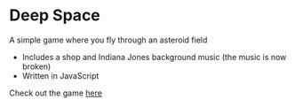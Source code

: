 # Deep Space
 A simple game where you fly through an asteroid field

 - Includes a shop and Indiana Jones background music (the music is now broken)
 - Written in JavaScript

Check out the game [here](https://aaron777collins.github.io/Deep-Space)
